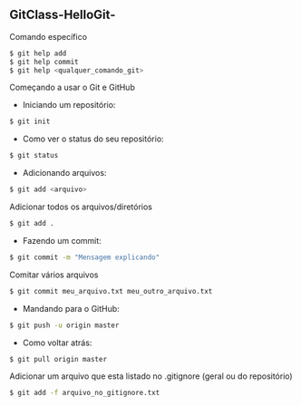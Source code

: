 GitClass-HelloGit-
---

Comando específico

```sh
$ git help add
$ git help commit
$ git help <qualquer_comando_git>
```

Começando a usar o Git e GitHub

- Iniciando um repositório:
```sh
$ git init
```

- Como ver o status do seu repositório:
```sh
$ git status
```

- Adicionando arquivos:
```sh
$ git add <arquivo>
```

Adicionar todos os arquivos/diretórios

```sh
$ git add .
```

- Fazendo um commit:
```sh
$ git commit -m "Mensagem explicando"
```

Comitar vários arquivos

```sh
$ git commit meu_arquivo.txt meu_outro_arquivo.txt
```

- Mandando para o GitHub:
```sh
$ git push -u origin master
```

- Como voltar atrás:
```sh
$ git pull origin master
```

Adicionar um arquivo que esta listado no .gitignore (geral ou do repositório)

```sh
$ git add -f arquivo_no_gitignore.txt
```
